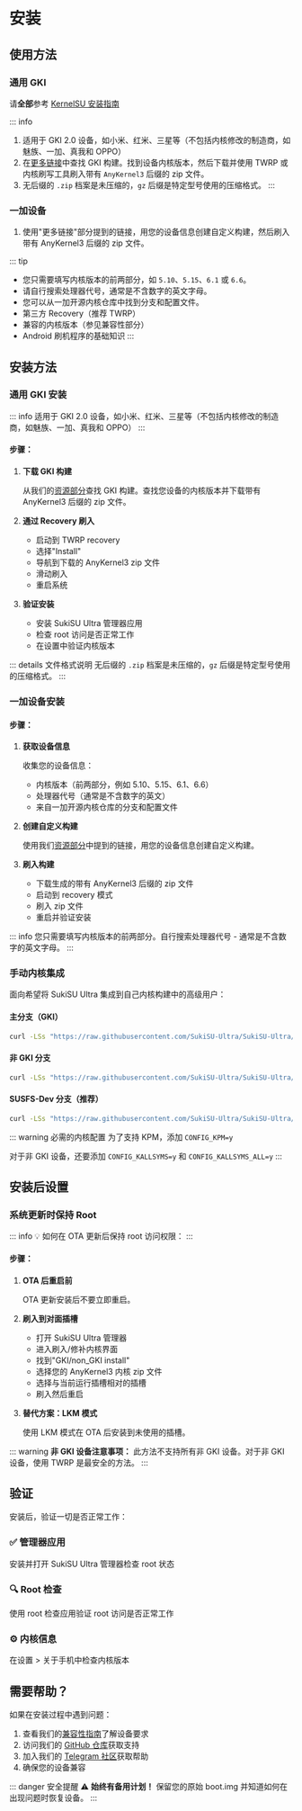 # 安装

## 使用方法

### 通用 GKI

请**全部**参考 [KernelSU 安装指南](https://kernelsu.org/zh_CN/guide/installation.html)

::: info
1. 适用于 GKI 2.0 设备，如小米、红米、三星等（不包括内核修改的制造商，如魅族、一加、真我和 OPPO）
2. 在[更多链接](./links)中查找 GKI 构建。找到设备内核版本，然后下载并使用 TWRP 或内核刷写工具刷入带有 `AnyKernel3` 后缀的 zip 文件。
3. 无后缀的 `.zip` 档案是未压缩的，`gz` 后缀是特定型号使用的压缩格式。
:::

### 一加设备

1. 使用"更多链接"部分提到的链接，用您的设备信息创建自定义构建，然后刷入带有 AnyKernel3 后缀的 zip 文件。

::: tip
- 您只需要填写内核版本的前两部分，如 `5.10`、`5.15`、`6.1` 或 `6.6`。
- 请自行搜索处理器代号，通常是不含数字的英文字母。
- 您可以从一加开源内核仓库中找到分支和配置文件。
- 第三方 Recovery（推荐 TWRP）
- 兼容的内核版本（参见兼容性部分）
- Android 刷机程序的基础知识
:::

## 安装方法

### 通用 GKI 安装

::: info
适用于 GKI 2.0 设备，如小米、红米、三星等（不包括内核修改的制造商，如魅族、一加、真我和 OPPO）
:::

#### 步骤：

1. **下载 GKI 构建**
   
   从我们的[资源部分](./links)查找 GKI 构建。查找您设备的内核版本并下载带有 AnyKernel3 后缀的 zip 文件。

2. **通过 Recovery 刷入**
   
   - 启动到 TWRP recovery
   - 选择"Install"
   - 导航到下载的 AnyKernel3 zip 文件
   - 滑动刷入
   - 重启系统

3. **验证安装**
   
   - 安装 SukiSU Ultra 管理器应用
   - 检查 root 访问是否正常工作
   - 在设置中验证内核版本

::: details 文件格式说明
无后缀的 `.zip` 档案是未压缩的，`gz` 后缀是特定型号使用的压缩格式。
:::

### 一加设备安装

#### 步骤：

1. **获取设备信息**
   
   收集您的设备信息：
   - 内核版本（前两部分，例如 5.10、5.15、6.1、6.6）
   - 处理器代号（通常是不含数字的英文）
   - 来自一加开源内核仓库的分支和配置文件

2. **创建自定义构建**
   
   使用我们[资源部分](./links)中提到的链接，用您的设备信息创建自定义构建。

3. **刷入构建**
   
   - 下载生成的带有 AnyKernel3 后缀的 zip 文件
   - 启动到 recovery 模式
   - 刷入 zip 文件
   - 重启并验证安装

::: info
您只需要填写内核版本的前两部分。自行搜索处理器代号 - 通常是不含数字的英文字母。
:::

### 手动内核集成

面向希望将 SukiSU Ultra 集成到自己内核构建中的高级用户：

#### 主分支（GKI）
```bash
curl -LSs "https://raw.githubusercontent.com/SukiSU-Ultra/SukiSU-Ultra/main/kernel/setup.sh" | bash -s main
```

#### 非 GKI 分支
```bash
curl -LSs "https://raw.githubusercontent.com/SukiSU-Ultra/SukiSU-Ultra/main/kernel/setup.sh" | bash -s nongki
```

#### SUSFS-Dev 分支（推荐）
```bash
curl -LSs "https://raw.githubusercontent.com/SukiSU-Ultra/SukiSU-Ultra/main/kernel/setup.sh" | bash -s susfs-main
```

::: warning 必需的内核配置
为了支持 KPM，添加 `CONFIG_KPM=y`

对于非 GKI 设备，还要添加 `CONFIG_KALLSYMS=y` 和 `CONFIG_KALLSYMS_ALL=y`
:::

## 安装后设置

### 系统更新时保持 Root

::: info 💡
如何在 OTA 更新后保持 root 访问权限：
:::

#### 步骤：

1. **OTA 后重启前**

   OTA 更新安装后不要立即重启。

2. **刷入到对面插槽**

   - 打开 SukiSU Ultra 管理器
   - 进入刷入/修补内核界面
   - 找到"GKI/non_GKI install"
   - 选择您的 AnyKernel3 内核 zip 文件
   - 选择与当前运行插槽相对的插槽
   - 刷入然后重启

3. **替代方案：LKM 模式**

   使用 LKM 模式在 OTA 后安装到未使用的插槽。

::: warning
**非 GKI 设备注意事项：** 此方法不支持所有非 GKI 设备。对于非 GKI 设备，使用 TWRP 是最安全的方法。
:::

## 验证

安装后，验证一切是否正常工作：

### ✅ 管理器应用
安装并打开 SukiSU Ultra 管理器检查 root 状态

### 🔍 Root 检查
使用 root 检查应用验证 root 访问是否正常工作

### ⚙️ 内核信息
在设置 > 关于手机中检查内核版本

## 需要帮助？

如果在安装过程中遇到问题：

1. 查看我们的[兼容性指南](./compatibility)了解设备要求
2. 访问我们的 [GitHub 仓库](https://github.com/sukisu-ultra/sukisu-ultra)获取支持
3. 加入我们的 [Telegram 社区](https://t.me/sukiksu)获取帮助
4. 确保您的设备兼容

::: danger 安全提醒
⚠️ **始终有备用计划！** 保留您的原始 boot.img 并知道如何在出现问题时恢复设备。
:::
